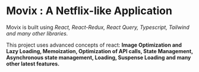 # Movix : A Netflix-like Application

Movix is built using _React, React-Redux, React Query, Typescript, Tailwind and many other libraries._

This project uses advanced concepts of react: **Image Optimization and Lazy Loading, Memoization, Optimization of API calls, State Management, Asynchronous state management, Loading, Suspense Loading and many other latest features.**
